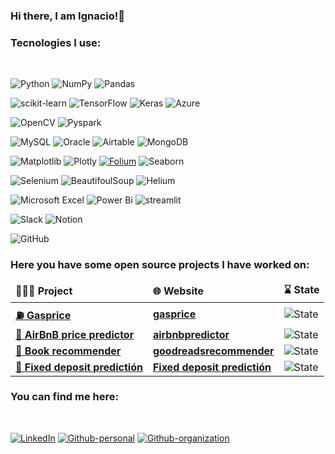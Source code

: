 ### Hi there, I am Ignacio!👋




### Tecnologies I use:
</br>

![Python](https://img.shields.io/badge/python-3670A0?style=style-flat&logo=python&logoColor=ffdd54)
![NumPy](https://img.shields.io/badge/numpy-%23013243.svg?style=style-flat&logo=numpy&logoColor=white)
![Pandas](https://img.shields.io/badge/pandas-%23150458.svg?style=style-flat&logo=pandas&logoColor=white)
</br>

![scikit-learn](https://img.shields.io/badge/scikit--learn-%23F7931E.svg?style=style-flat&logo=scikit-learn&logoColor=white)
![TensorFlow](https://img.shields.io/badge/TensorFlow-%23FF6F00.svg?style=style-flat&logo=TensorFlow&logoColor=white)
![Keras](https://img.shields.io/badge/Keras-%23D00000.svg?style=style-flat&logo=Keras&logoColor=white)
![Azure](https://img.shields.io/badge/azure-%230072C6.svg?style=style-flat&logo=microsoftazure&logoColor=white)
</br>

![OpenCV](https://img.shields.io/badge/opencv-%23white.svg?style=style-flat&logo=opencv&logoColor=white)
![Pyspark](https://img.shields.io/badge/pyspark-D43A3A.svg?style=style-flat&logo=apachespark&logoColor=white&labelColor=D43A3A)
</br>

![MySQL](https://img.shields.io/badge/mysql-%2300f.svg?style=style-flat&logo=mysql&logoColor=white)
![Oracle](https://img.shields.io/badge/Oracle-F80000?style=style-flat&logo=oracle&logoColor=white)
![Airtable](https://img.shields.io/badge/Airtable-18BFFF?style=style-flat&logo=Airtable&logoColor=white)
![MongoDB](https://img.shields.io/badge/MongoDB-%234ea94b.svg?style=style-flat&logo=mongodb&logoColor=white)
</br>

![Matplotlib](https://img.shields.io/badge/Matplotlib-%23ffffff.svg?style=style-flat&logo=Matplotlib&logoColor=black)
![Plotly](https://img.shields.io/badge/Plotly-%233F4F75.svg?style=style-flat&logo=plotly&logoColor=white)
[![Folium](https://img.shields.io/badge/Folium-9AD6D6?style-flat&logo=folium&logoColor=white&labelColor=9AD6D6)]()
![Seaborn](https://img.shields.io/badge/Seaborn-3F83A3?style=style-flat&logo=Matplotlib&logoColor=black)
</br>

![Selenium](https://img.shields.io/badge/-selenium-%43B02A?style=style-flat&logo=selenium&logoColor=white)
![BeautifoulSoup](https://img.shields.io/badge/-BeautifoulSoup-white?style=style-flat)
![Helium](https://img.shields.io/badge/-Helium-5628EE?style=style-flat)
</br>

![Microsoft Excel](https://img.shields.io/badge/Microsoft_Excel-217346?style=style-flat&logo=microsoft-excel&logoColor=white)
![Power Bi](https://img.shields.io/badge/power_bi-F2C811?style=style-flat&logo=powerbi&logoColor=black)
![streamlit](https://img.shields.io/badge/streamlit-FE2E2E?style=style-flat&logo=streamlit&logoColor=white)
</br>

![Slack](https://img.shields.io/badge/Slack-4A154B?style=style-flat&logo=slack&logoColor=white)
![Notion](https://img.shields.io/badge/Notion-%23000000.svg?style=style-flat&logo=notion&logoColor=white)
</br>

![GitHub](https://img.shields.io/badge/github-%23121011.svg?style=style-flat&logo=github&logoColor=white)


### Here you have some open source projects I have worked on:

  <table>
  <thead al ign ="center">
    <tr border: none;>
      <td><b>👨🏻‍💻 Project</b></td>
      <td><b>🌐 Website</b></td>
      <td><b>⌛ State</b></td>
    </tr>
  </thead>
  <tbody>
    <tr>
      <td><a href="https://github.com/IgnacioPalmero/Gasprice_public"><b>⛽ Gasprice</b></a></td>
      <td><a href="https://gasprice.streamlit.app/"><b>gasprice</b></a></td>
      <td><img alt="State" src="https://img.shields.io/website-up-down-green-red/http/cv.lbesson.qc.to.svg"/></td>
    </tr>
	  <tr>
      <td><a href="https://github.com/coisigna/dsb_p2_airbnb_price_predictor"><b>🏨 AirBnB price predictor</b></a></td>
      <td><a href="https://airbnbprediction.streamlit.app/"><b>airbnbpredictor</b></a></td>
      <td><img alt="State" src="https://img.shields.io/website-up-down-green-red/http/fakesite.invalid.svg"/></td>
    </tr>
    <tr>
      <td><a href="https://github.com/coisigna/dsb_p3_book_recommender"><b>📖 Book recommender</b></a></td>
      <td><a href="https://goodreadsrecommender.streamlit.app/"><b>goodreadsrecommender</b></a></td>
      <td><img alt="State" src="https://img.shields.io/website-up-down-green-red/http/cv.lbesson.qc.to.svg"/></td>
    </tr>
    <tr>
      <td><a href="https://github.com/IgnacioPalmero/dsb_p4_fixed_deposit_prediction"><b>🏦 Fixed deposit predictión</b></a></td>
      <td><a href="https://fixed-deposit-predictor.streamlit.app/"><b>Fixed deposit predictión</b></a></td>
      <td><img alt="State" src="https://img.shields.io/website-up-down-green-red/http/cv.lbesson.qc.to.svg"/></td>
    </tr>
  </tbody>
</table>

### You can find me here:
</br>

[![LinkedIn](https://img.shields.io/badge/LinkedIn-Ignacio_Palmero-0077B5?style=style-flat&logo=linkedin&logoColor=white&labelColor=101010)](https://www.linkedin.com/in/ignaciopalmir)
[![Github-personal](https://img.shields.io/badge/Github-Personal-4D4D4D?style=style-flat&logo=github&logoColor=white&labelColor=101010)](https://github.com/IgnacioPalmero)
[![Github-organization](https://img.shields.io/badge/Github-Coisigna-4D4D4D?style=style-flat&logo=github&logoColor=white&labelColor=101010)](https://github.com/coisigna)